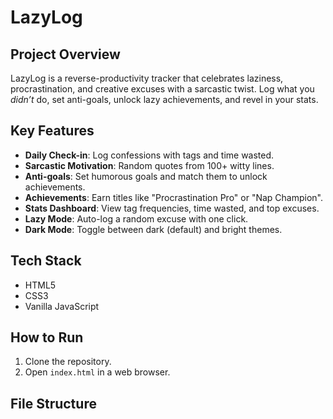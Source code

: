 # LazyLog

## Project Overview

LazyLog is a reverse-productivity tracker that celebrates laziness, procrastination, and creative excuses with a sarcastic twist. Log what you *didn’t* do, set anti-goals, unlock lazy achievements, and revel in your stats.

## Key Features

- **Daily Check-in**: Log confessions with tags and time wasted.
- **Sarcastic Motivation**: Random quotes from 100+ witty lines.
- **Anti-goals**: Set humorous goals and match them to unlock achievements.
- **Achievements**: Earn titles like "Procrastination Pro" or "Nap Champion".
- **Stats Dashboard**: View tag frequencies, time wasted, and top excuses.
- **Lazy Mode**: Auto-log a random excuse with one click.
- **Dark Mode**: Toggle between dark (default) and bright themes.

## Tech Stack

- HTML5
- CSS3
- Vanilla JavaScript

## How to Run

1. Clone the repository.
2. Open `index.html` in a web browser.

## File Structure